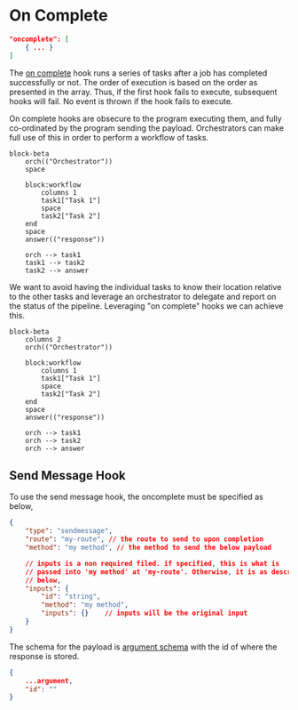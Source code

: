 # On Complete

```json
"oncomplete": [
    { ... }
]
```

The [on complete](../../../schema/worker-hooks-oncomplete.schema.json) hook runs a series of tasks after a job has completed successfully or not. The order of execution is based on the order as presented in the array. Thus, if the first hook fails to execute, subsequent hooks will fail. No event is thrown if the hook fails to execute.

On complete hooks are obsecure to the program executing them, and fully co-ordinated by the program sending the payload. Orchestrators can make full use of this in order to perform a workflow of tasks.

```mermaid
block-beta
    orch(("Orchestrator"))
    space

    block:workflow
        columns 1
        task1["Task 1"]
        space
        task2["Task 2"]
    end
    space
    answer(("response"))

    orch --> task1
    task1 --> task2
    task2 --> answer
```

We want to avoid having the individual tasks to know their location relative to the other tasks and leverage an orchestrator to delegate and report on the status of the pipeline. Leveraging "on complete" hooks we can achieve this.

```mermaid
block-beta
    columns 2 
    orch(("Orchestrator"))

    block:workflow
        columns 1
        task1["Task 1"]
        space
        task2["Task 2"]
    end
    space
    answer(("response"))

    orch --> task1
    orch --> task2
    orch --> answer
``` 

## Send Message Hook

To use the send message hook, the oncomplete must be specified as below,

```json
{
    "type": "sendmessage",
    "route": "my-route", // the route to send to upon completion
    "method": "my method", // the method to send the below payload

    // inputs is a non required filed. if specified, this is what is 
    // passed into 'my method' at 'my-route'. Otherwise, it is as described
    // below,
    "inputs": {
        "id": "string",
        "method": "my method",
        "inputs": {}    // inputs will be the original input
    }
}
```

The schema for the payload is [argument schema](../../../schema/argument.schema.json) with the id of where the response is stored.

```json
{
    ...argument,
    "id": ""
}
```